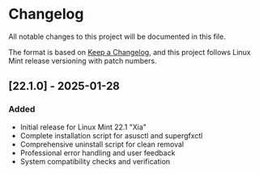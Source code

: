 # Changelog

All notable changes to this project will be documented in this file.

The format is based on [Keep a Changelog](https://keepachangelog.com/en/1.0.0/),
and this project follows Linux Mint release versioning with patch numbers.

## [22.1.0] - 2025-01-28

### Added
- Initial release for Linux Mint 22.1 "Xia"
- Complete installation script for asusctl and supergfxctl
- Comprehensive uninstall script for clean removal
- Professional error handling and user feedback
- System compatibility checks and verification 